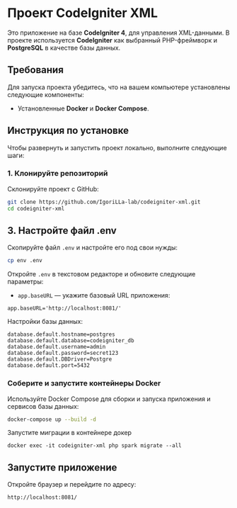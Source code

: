 # Проект CodeIgniter XML

Это приложение на базе **CodeIgniter 4**, для управления XML-данными. В проекте используется **CodeIgniter** как выбранный PHP-фреймворк и **PostgreSQL** в качестве базы данных.

## Требования

Для запуска проекта убедитесь, что на вашем компьютере установлены следующие компоненты:

- Установленные **Docker** и **Docker Compose**.

## Инструкция по установке

Чтобы развернуть и запустить проект локально, выполните следующие шаги:

### 1. Клонируйте репозиторий

Склонируйте проект с GitHub:

```bash
git clone https://github.com/IgoriLLa-lab/codeigniter-xml.git
cd codeigniter-xml
```

## 3. Настройте файл .env

Скопируйте файл `.env` и настройте его под свои нужды:

```bash
cp env .env
```

Откройте `.env` в текстовом редакторе и обновите следующие параметры:

- `app.baseURL` — укажите базовый URL приложения:

```env
app.baseURL='http://localhost:8081/'
```

Настройки базы данных:

```env
database.default.hostname=postgres
database.default.database=codeigniter_db
database.default.username=admin
database.default.password=secret123
database.default.DBDriver=Postgre
database.default.port=5432
```

### Соберите и запустите контейнеры Docker

Используйте Docker Compose для сборки и запуска приложения и сервисов базы данных:

```bash
docker-compose up --build -d
```

Запустите миграции в контейнере докер 
```
docker exec -it codeigniter-xml php spark migrate --all
```

## Запустите приложение

Откройте браузер и перейдите по адресу:
```
http://localhost:8081/
```
